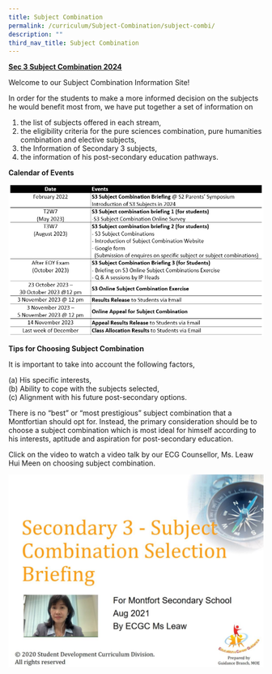 ```yaml
---
title: Subject Combination
permalink: /curriculum/Subject-Combination/subject-combi/
description: ""
third_nav_title: Subject Combination
---
```

<strong><u>Sec 3 Subject Combination 2024</u></strong>

Welcome to our Subject Combination Information Site!

In order for the students to make a more informed decision on the subjects he would benefit most from, we have put together a set of information on 
<ol>
<li>the list of subjects offered in each stream,</li>
<li>the eligibility criteria for the pure sciences combination, pure humanities combination and elective subjects,</li>
<li>the Information of Secondary 3 subjects,</li>
<li>the information of his post-secondary education pathways.</li></ol>

<strong>Calendar of Events</strong>

![Timeline for 2023](/images/Timeline%20(2)%20for%202023.png)

<strong>Tips for Choosing Subject Combination</strong>

It is important to take into account the following factors,

(a) His specific interests,    
(b) Ability to cope with the subjects selected,   
(c) Alignment with his future post-secondary options. 

There is no “best” or “most prestigious” subject combination that a Montfortian should opt for. Instead, the primary consideration should be to choose a subject combination which is most ideal for himself according to his interests, aptitude and aspiration for post-secondary education. 

Click on the video to watch a video talk by our ECG Counsellor, Ms. Leaw Hui Meen on choosing subject combination.

<a href = "https://drive.google.com/file/d/1cEJ5wfg6bHafi0KIn_ERjyTgFm6JZnvi/view" target = "_self"> 
          <img src="/images/ECG%20video.jpeg"></a>